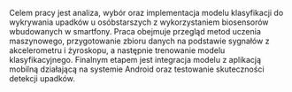Celem pracy jest analiza, wybór oraz implementacja modelu klasyfikacji do wykrywania upadków u osóbstarszych z wykorzystaniem biosensorów wbudowanych w smartfony. Praca obejmuje przegląd metod uczenia maszynowego, przygotowanie zbioru danych na podstawie sygnałów z akcelerometru i żyroskopu, a następnie trenowanie modelu klasyfikacyjnego. Finalnym etapem jest integracja modelu z aplikacją mobilną działającą na systemie Android oraz testowanie skuteczności detekcji upadków.

